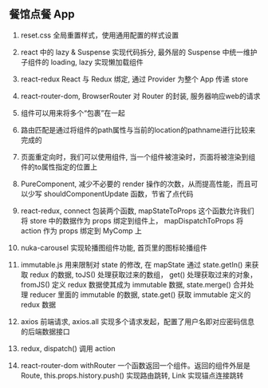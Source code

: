 ﻿## 餐馆点餐 App

1. reset.css 全局重置样式，使用通用配置的样式设置

2. react 中的 lazy & Suspense 实现代码拆分, 最外层的 Suspense 中统一维护子组件的 loading, lazy 实现懒加载组件

3. react-redux React 与 Redux 绑定, 通过 Provider 为整个 App 传递 store

4. react-router-dom, BrowserRouter 对 Router 的封装, 服务器响应web的请求

5. <Switch>组件可以用来将多个<Route>“包裹”在一起

6. 路由匹配是通过将<Route>组件的path属性与当前的location的pathname进行比较来完成的

7. 页面重定向时，我们可以使用<Redirect>组件, 当一个<Redirect>组件被渲染时，页面将被渲染到<Redirect>组件的to属性指定的位置上

8. PureComponent, 减少不必要的 render 操作的次数，从而提高性能，而且可以少写 shouldComponentUpdate 函数，节省了点代码

9. react-redux, connect 包装两个函数, mapStateToProps 这个函数允许我们将 store 中的数据作为 props 绑定到组件上， mapDispatchToProps 将 action 作为 props 绑定到 MyComp 上

10. nuka-carousel 实现轮播图组件功能, 首页里的图标轮播组件

11. immutable.js 用来限制对 state 的修改, 在 mapState 通过 state.getIn() 来获取 redux 的数据, toJS() 处理获取过来的数组， get() 处理获取过来的对象， fromJS() 定义 redux 数据使其成为 immutable 数据, state.merge() 合并处理 reducer 里面的 immutable 的数据, state.get() 获取 immutable 定义的 redux 数据

12. axios 前端请求, axios.all 实现多个请求发起，配置了用户名即对应密码信息的后端数据接口

13. redux, dispatch() 调用 action

14. react-router-dom withRouter 一个函数返回一个组件。返回的组件外层是Route, this.props.history.push() 实现路由跳转, Link 实现锚点连接跳转
